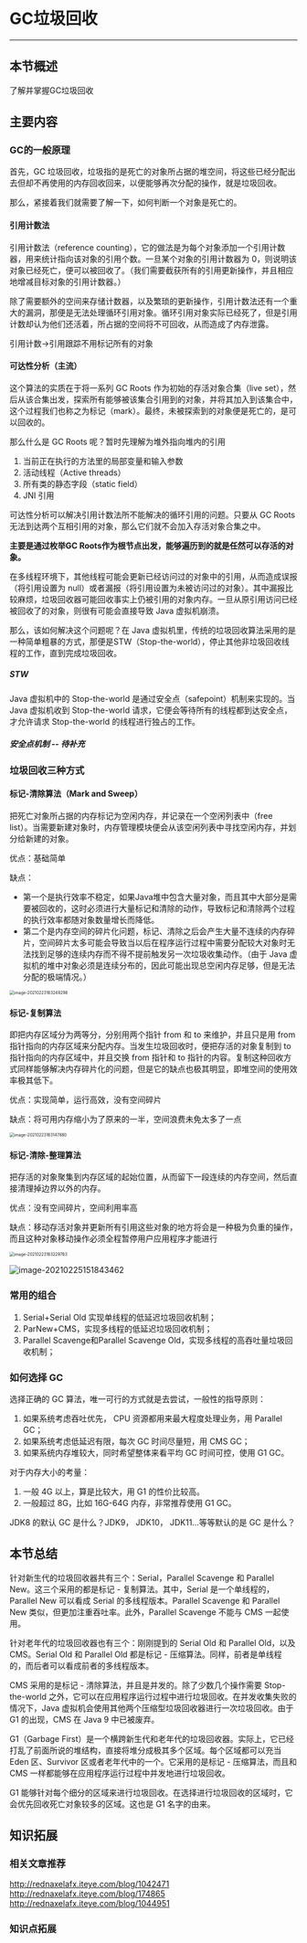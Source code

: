 # GC垃圾回收

------

## 本节概述

了解并掌握GC垃圾回收

## 主要内容

### GC的一般原理

首先，GC 垃圾回收，垃圾指的是死亡的对象所占据的堆空间，将这些已经分配出去但却不再使用的内存回收回来，以便能够再次分配的操作，就是垃圾回收。 

那么，紧接着我们就需要了解一下，如何判断一个对象是死亡的。 

#### 引用计数法

引用计数法（reference counting），它的做法是为每个对象添加一个引用计数器，用来统计指向该对象的引用个数。一旦某个对象的引用计数器为 0，则说明该对象已经死亡，便可以被回收了。（我们需要截获所有的引用更新操作，并且相应地增减目标对象的引用计数器。） 

除了需要额外的空间来存储计数器，以及繁琐的更新操作，引用计数法还有一个重大的漏洞，那便是无法处理循环引用对象。循环引用对象实际已经死了，但是引用计数却认为他们还活着，所占据的空间将不可回收，从而造成了内存泄露。 

引用计数->引用跟踪不用标记所有的对象 

#### 可达性分析（主流）

这个算法的实质在于将一系列 GC Roots 作为初始的存活对象合集（live set），然后从该合集出发，探索所有能够被该集合引用到的对象，并将其加入到该集合中，这个过程我们也称之为标记（mark）。最终，未被探索到的对象便是死亡的，是可以回收的。

那么什么是 GC Roots 呢？暂时先理解为堆外指向堆内的引用

1. 当前正在执行的方法里的局部变量和输入参数
2. 活动线程（Active threads）
3. 所有类的静态字段（static field）
4. JNI 引用

可达性分析可以解决引用计数法所不能解决的循环引用的问题。只要从 GC Roots 无法到达两个互相引用的对象，那么它们就不会加入存活对象合集之中。

**主要是通过枚举GC Roots作为根节点出发，能够遍历到的就是任然可以存活的对象。**

在多线程环境下，其他线程可能会更新已经访问过的对象中的引用，从而造成误报（将引用设置为 null）或者漏报（将引用设置为未被访问过的对象）。其中漏报比较麻烦，垃圾回收器可能回收事实上仍被引用的对象内存。一旦从原引用访问已经被回收了的对象，则很有可能会直接导致 Java 虚拟机崩溃。 

那么，该如何解决这个问题呢？在 Java 虚拟机里，传统的垃圾回收算法采用的是一种简单粗暴的方式，那便是STW（Stop-the-world），停止其他非垃圾回收线程的工作，直到完成垃圾回收。

##### STW

Java 虚拟机中的 Stop-the-world 是通过安全点（safepoint）机制来实现的。当 Java 虚拟机收到 Stop-the-world 请求，它便会等待所有的线程都到达安全点，才允许请求 Stop-the-world 的线程进行独占的工作。 

##### 安全点机制 -- 待补充





### 垃圾回收三种方式

#### 标记-清除算法（Mark and Sweep）

把死亡对象所占据的内存标记为空闲内存，并记录在一个空闲列表中（free list）。当需要新建对象时，内存管理模块便会从该空闲列表中寻找空闲内存，并划分给新建的对象。

优点：基础简单

缺点：

- 第一个是执行效率不稳定，如果Java堆中包含大量对象，而且其中大部分是需要被回收的，这时必须进行大量标记和清除的动作，导致标记和清除两个过程的执行效率都随对象数量增长而降低。
- 第二个是内存空间的碎片化问题，标记、清除之后会产生大量不连续的内存碎片，空间碎片太多可能会导致当以后在程序运行过程中需要分配较大对象时无法找到足够的连续内存而不得不提前触发另一次垃圾收集动作。（由于 Java 虚拟机的堆中对象必须是连续分布的，因此可能出现总空闲内存足够，但是无法分配的极端情况。）

<img src="picture/GC%E5%9E%83%E5%9C%BE%E5%9B%9E%E6%94%B6/image-20210223163249298.png" alt="image-20210223163249298" style="zoom:50%;" />

#### 标记-复制算法

即把内存区域分为两等分，分别用两个指针 from 和 to 来维护，并且只是用 from 指针指向的内存区域来分配内存。当发生垃圾回收时，便把存活的对象复制到 to 指针指向的内存区域中，并且交换 from 指针和 to 指针的内容。复制这种回收方式同样能够解决内存碎片化的问题，但是它的缺点也极其明显，即堆空间的使用效率极其低下。

优点：实现简单，运行高效，没有空间碎片

缺点：将可用内存缩小为了原来的一半，空间浪费未免太多了一点

<img src="picture/06.GC%E5%9E%83%E5%9C%BE%E5%9B%9E%E6%94%B6/image-20210223163147880.png" alt="image-20210223163147880" style="zoom: 50%;" />

#### 标记-清除-整理算法

把存活的对象聚集到内存区域的起始位置，从而留下一段连续的内存空间，然后直接清理掉边界以外的内存。

优点：没有空间碎片，空间利用率高

缺点：移动存活对象并更新所有引用这些对象的地方将会是一种极为负重的操作，而且这种对象移动操作必须全程暂停用户应用程序才能进行

<img src="picture/06.GC%E5%9E%83%E5%9C%BE%E5%9B%9E%E6%94%B6/image-20210223163229763.png" alt="image-20210223163229763" style="zoom:50%;" />





![image-20210225151843462](picture/06.GC%E5%9E%83%E5%9C%BE%E5%9B%9E%E6%94%B6/image-20210225151843462.png)



### 常用的组合

1. Serial+Serial Old 实现单线程的低延迟垃圾回收机制；
2. ParNew+CMS，实现多线程的低延迟垃圾回收机制；
3. Parallel Scavenge和Parallel Scavenge Old，实现多线程的高吞吐量垃圾回收机制； 

### 如何选择 GC

选择正确的 GC 算法，唯一可行的方式就是去尝试，一般性的指导原则：

1. 如果系统考虑吞吐优先， CPU 资源都用来最大程度处理业务，用 Parallel GC；
2. 如果系统考虑低延迟有限，每次 GC 时间尽量短，用 CMS GC；
3. 如果系统内存堆较大，同时希望整体来看平均 GC 时间可控，使用 G1 GC。

对于内存大小的考量：

1. 一般 4G 以上，算是比较大，用 G1 的性价比较高。
2. 一般超过 8G，比如 16G-64G 内存，非常推荐使用 G1 GC。

JDK8 的默认 GC 是什么？JDK9， JDK10， JDK11…等等默认的是 GC 是什么？



## 本节总结

针对新生代的垃圾回收器共有三个：Serial，Parallel Scavenge 和 Parallel New。这三个采用的都是标记 - 复制算法。其中，Serial 是一个单线程的，Parallel New 可以看成 Serial 的多线程版本。Parallel Scavenge 和 Parallel New 类似，但更加注重吞吐率。此外，Parallel Scavenge 不能与 CMS 一起使用。

针对老年代的垃圾回收器也有三个：刚刚提到的 Serial Old 和 Parallel Old，以及 CMS。Serial Old 和 Parallel Old 都是标记 - 压缩算法。同样，前者是单线程的，而后者可以看成前者的多线程版本。

CMS 采用的是标记 - 清除算法，并且是并发的。除了少数几个操作需要 Stop-the-world 之外，它可以在应用程序运行过程中进行垃圾回收。在并发收集失败的情况下，Java 虚拟机会使用其他两个压缩型垃圾回收器进行一次垃圾回收。由于 G1 的出现，CMS 在 Java 9 中已被废弃。

G1（Garbage First）是一个横跨新生代和老年代的垃圾回收器。实际上，它已经打乱了前面所说的堆结构，直接将堆分成极其多个区域。每个区域都可以充当 Eden 区、Survivor 区或者老年代中的一个。它采用的是标记 - 压缩算法，而且和 CMS 一样都能够在应用程序运行过程中并发地进行垃圾回收。

G1 能够针对每个细分的区域来进行垃圾回收。在选择进行垃圾回收的区域时，它会优先回收死亡对象较多的区域。这也是 G1 名字的由来。

## 知识拓展

### 相关文章推荐

http://rednaxelafx.iteye.com/blog/1042471
http://rednaxelafx.iteye.com/blog/174865
http://rednaxelafx.iteye.com/blog/1044951

### 知识点拓展

